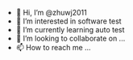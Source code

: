 - 👋 Hi, I’m @zhuwj2011
- 👀 I’m interested in software test
- 🌱 I’m currently learning auto test
- 💞️ I’m looking to collaborate on ...
- 📫 How to reach me ...

<!---
zhuwj2011/zhuwj2011 is a ✨ special ✨ repository because its `README.md` (this file) appears on your GitHub profile.
You can click the Preview link to take a look at your changes.
--->
